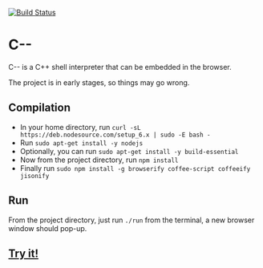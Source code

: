 [![Build Status](https://travis-ci.org/jutge-org/cmm.svg?branch=master)](https://travis-ci.org/jutge-org/cmm)

# C--
C-- is a C++ shell interpreter that can be embedded in the browser.

The project is in early stages, so things may go wrong.

Compilation
-----------
   - In your home directory, run `curl -sL https://deb.nodesource.com/setup_6.x | sudo -E bash -`
   - Run `sudo apt-get install -y nodejs`
   - Optionally, you can run `sudo apt-get install -y build-essential`
   - Now from the project directory, run `npm install`
   - Finally run `sudo npm install -g browserify coffee-script coffeeify jisonify`

Run
---
From the project directory, just run `./run` from the terminal, a new browser window should pop-up.

## [Try it!](https://cmm.jutge.org/)
